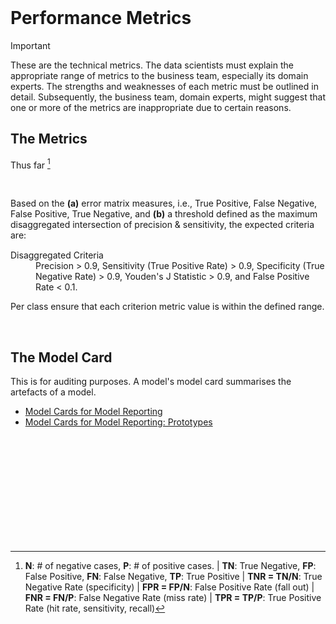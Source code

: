 <br>

# Performance Metrics

> [!IMPORTANT]
> These are the technical metrics.  The data scientists must explain the appropriate range of metrics to the business team, especially its domain experts.  The strengths and weaknesses of each metric must be outlined in detail.  Subsequently, the business team, domain experts, might suggest that one or more of the metrics are inappropriate due to certain reasons.


## The Metrics

Thus far [^metrics]

<br>

<dl><div style="margin-bottom: 15px; margin-top: 10px;">Based on the <b>(a)</b> error matrix measures, i.e., True Positive, False Negative, False Positive, True Negative, and <b>(b)</b> a threshold defined as the maximum disaggregated intersection of precision & sensitivity, the expected criteria are: </div>
    <dt>Disaggregated Criteria</dt>
    <dd>Precision > 0.9, Sensitivity (True Positive Rate) > 0.9, Specificity (True Negative Rate) > 0.9, Youden's J Statistic > 0.9, and False Positive Rate < 0.1. </dd>
</dl>

Per class ensure that each criterion metric value is within the defined range.

<br>

## The Model Card

This is for auditing purposes.  A model's model card summarises the artefacts of a model.

<ul class="disc">
    <li class="disc"><a href="https://arxiv.org/abs/1810.03993" target="_blank">Model Cards for Model Reporting</a></li>
    <li class="disc"><a href="https://modelcards.withgoogle.com/about">Model Cards for Model Reporting: Prototypes</a></li>
</ul>

<br>
<br>

<br>
<br>

<br>
<br>

<br>
<br>


[^metrics]: **N**: # of negative cases, **P**: # of positive cases. | **TN**: True Negative, **FP**: False Positive, **FN**: False Negative, **TP**: True Positive | **TNR = TN/N**: True Negative Rate (specificity) | **FPR = FP/N**: False Positive Rate (fall out) | **FNR = FN/P**: False Negative Rate (miss rate) | **TPR = TP/P**: True Positive Rate (hit rate, sensitivity, recall)


<br>
<br>
